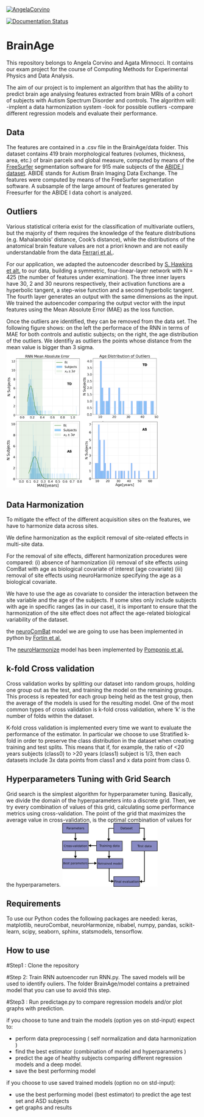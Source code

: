 
[![AngelaCorvino](https://circleci.com/gh/AngelaCorvino/BrainAge.svg?style=shield)](https://app.circleci.com/pipelines/github/AngelaCorvino/BrainAge?branch=main&filter=all)

[![Documentation Status](https://readthedocs.org/projects/brainage/badge/?version=latest)](https://brainage.readthedocs.io/en/latest/?badge=latest)


# BrainAge

This repository belongs to Angela Corvino and Agata Minnocci. It contains our exam project for the course of Computing Methods for Experimental Physics and Data Analysis.

The aim of our project is to implement an algorithm that has the ability to predict brain age analysing features extracted from brain MRIs of a cohort of subjects with Autism Spectrum Disorder and controls. The algorithm will:
-implent a data harmonization system
-look for possible outliers 
-compare different regression models and evaluate their performance.

## Data

The features are contained in a .csv file in the BrainAge/data folder.
This dataset contains 419 brain morphological features (volumes, thickness, area, etc.) of brain parcels and global measure, computed by means of the [FreeSurfer](https://surfer.nmr.mgh.harvard.edu/) segmentation software for 915 male subjects of the [ABIDE I dataset](http://fcon_1000.projects.nitrc.org/indi/abide/). ABIDE stands for Autism Brain Imaging Data Exchange.
The features were computed by means of the FreeSurfer segmentation software. A subsample of the large amount of features generated by Freesurfer for the ABIDE I data cohort is analyzed.

## Outliers
Various statistical criteria exist for the classification of multivariate outliers, but the majority of them requires the knowledge of the feature distributions (e.g. Mahalanobis’ distance, Cook’s distance), while the distributions of the anatomical brain feature values are not a priori known and are not easily understandable from the data [Ferrari et al.](https://pubmed.ncbi.nlm.nih.gov/32972657/).

For our application, we adapted the autoencoder described by [S. Hawkins et alt.](https://link.springer.com/content/pdf/10.1007/3-540-46145-0_17.pdf) to our data, building a symmetric, four-linear-layer network with N = 425 (the number of features under examination). The three inner layers have 30, 2 and 30 neurons respectively, their activation functions are a hyperbolic tangent, a step-wise function and a second hyperbolic tangent. The fourth layer generates an output with the same dimensions as the input. We trained the autoencoder comparing the output vector with the input features using the Mean Absolute Error (MAE) as the loss function.

Once the outliers are identified, they can be removed from the data set.
The following figure shows: on the left the performace of the RNN in terms of MAE for both controls and autistic subjects; on the right, the age distribution of the outliers. We identifiy as outliers the points whose distance from the mean value is bigger than 3 sigma. 
  <img src="BrainAge/images/Outliers.png" width="400"/>


## Data Harmonization 

To mitigate the effect of the different acquisition sites on the features, we have to harmonize data across sites. 

We define harmonization as the explicit removal of site-related effects in multi-site data.

For the removal of site effects, different harmonization procedures were compared:
(i) absence of harmonization
(ii) removal of site effects using ComBat with age as biological covariate of interest (age covariate)
(iii) removal of site effects using neuroHarmonize specifying the age as a biological covariate.

We have to use the age as covariate to consider the interaction between the site variable and the age of the subjects.
If some sites only include subjects with age in specific ranges (as in our case), it is important to ensure that the harmonization of the site effect does not affect the age-related biological variability of the dataset.

the [neuroComBat](https://github.com/Jfortin1/neuroCombat) model we are going to use has been implemented in python by [Fortin et al.](https://www.sciencedirect.com/science/article/abs/pii/S105381191730931X)

The [neuroHarmonize](https://github.com/rpomponio/neuroHarmonize) model has been implemented by [Pomponio et al.](https://www.sciencedirect.com/science/article/pii/S1053811919310419?via%3Dihub)

## k-fold Cross validation

Cross validation works by splitting our dataset into random groups, holding one group out as the test, and training the model on the remaining groups. This process is repeated for each group being held as the test group, then the average of the models is used for the resulting model.
One of the most common types of cross validation is k-fold cross validation, where ‘k’ is the number of folds within the dataset.

K-fold cross validation is implemented every time we want to evaluate the performance of the estimator. In particular we choose to use Stratified k-fold in order to preserve the class distribution in the dataset when creating  training and test splits.
 This means that if, for example, the ratio of <20 years subjects (class0) to >20 years (class1) subject is 1/3, then each datasets  include 3x data points from class1 and x data point from class 0.
 
 ## Hyperparameters Tuning with Grid Search
Grid search is the simplest algorithm for hyperparameter tuning. Basically, we divide the domain of the hyperparameters into a discrete grid. Then, we try every combination of values of this grid, calculating some performance metrics using cross-validation. The point of the grid that maximizes the average value in cross-validation, is the optimal combination of values for the hyperparameters.
 <img src="BrainAge/images/grid_search_workflow.png" width="250"/>

## Requirements

To use our Python codes the following packages are needed: keras, matplotlib, neuroCombat, neuroHarmonize, nibabel, numpy, pandas, scikit-learn, scipy, seaborn, sphinx, statsmodels, tensorflow.

## How to use

#Step1 : Clone the repository

#Step 2: Train RNN autoencoder run RNN.py. The saved models will be used to identify ouliers. The folder BrainAge/model contains a pretrained model that you can use to avoid this step.

#Step3 : Run predictage.py to compare regression models and/or plot graphs with prediction.

if you choose to tune and train the models (option yes on std-input) expect to:
- perform data preprocessing ( self normalization and data harmonization ) 
- find the best estimator (combination of model and hyperparametrs ) 
- predict the age of healthy subjects comparing different regression models and a deep model.
- save the best performing model 

if you choose to use saved trained models (option no on std-input):
- use the best performing model (best estimator) to predict the age test set and ASD subjects
- get graphs and results
